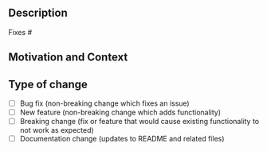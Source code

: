 <!--

👋 Thanks for submitting a PR!
A good pull request goes a long way. Before submitting this pull request, please make sure you can check the following boxes:
- [ ] If this is a UI change, I have tested the change in mobile, tablet, and desktop viewports
- [ ] I have performed a self-review of my own code
- [ ] I have selected a title that summarizes my fix
- [ ] My code follows the code style of this project.
- [ ] I have updated the documentation accordingly.
- [ ] I have read the **CONTRIBUTING** document.

Next, fill out the following sections:

-->

## Description

<!-- A description of the change and which issue or behavior is addressed.                      -->

<!-- Is this a UI change? If so, include screenshots!                                           -->

Fixes #<!-- Issue -->

<!-- This project only accepts pull requests related to open issues. If an issue does not exist -->
<!-- for this change, please check out our guide at CONTRIBUTING.md to create one.              -->

## Motivation and Context

<!-- Answering the question, "why is this change necessary?" or "what problem does it solve?"   -->

## Type of change

<!-- Delete any of the following that do not apply, and put an `x` where it does!               -->

- [ ] Bug fix (non-breaking change which fixes an issue)
- [ ] New feature (non-breaking change which adds functionality)
- [ ] Breaking change (fix or feature that would cause existing functionality to not work as expected)
- [ ] Documentation change (updates to README and related files)
